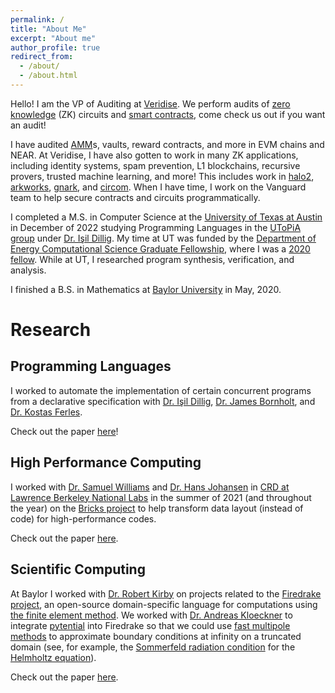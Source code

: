 ```yaml
---
permalink: /
title: "About Me"
excerpt: "About me"
author_profile: true
redirect_from:
  - /about/
  - /about.html
---
```


Hello! I am the VP of Auditing at [Veridise](https://veridise.com).
We perform audits of [zero knowledge](https://en.wikipedia.org/wiki/Zero-knowledge_proof) (ZK) circuits and [smart contracts](https://en.wikipedia.org/wiki/Smart_contract),
come check us out if you want an audit!

I have audited [AMM](https://chain.link/education-hub/what-is-an-automated-market-maker-amm)s, vaults,
reward contracts, and more in EVM chains and NEAR.
At Veridise, I have also gotten to work in many ZK applications,
including identity systems, spam prevention, L1 blockchains, recursive provers,
trusted machine learning, and more! This includes work in [halo2](https://zcash.github.io/halo2/),
[arkworks](https://github.com/arkworks-rs), [gnark](https://github.com/Consensys/gnark), and [circom](https://docs.circom.io).
When I have time, I work on the Vanguard
team to help secure contracts
and circuits programmatically.

I completed a M.S. in Computer Science at the [University of Texas at Austin](https://www.cs.utexas.edu) in December of 2022 studying Programming Languages in the [UToPiA group](https://utopia.cs.utexas.edu) under [Dr. Işil Dillig](https://cs.utexas.edu/~isil).
My time at UT was funded by the [Department of Energy Computational Science Graduate Fellowship](https://krellinst.org/csgf), where I was a [2020 fellow](https://www.krellinst.org/csgf/alumni/profile?n=sepanski2020).
While at UT, I researched program synthesis, verification, and analysis.

I finished a B.S. in Mathematics at [Baylor University](https://baylor.edu/math) in May, 2020.

Research
======================


Programming Languages
---------------------

I worked to automate the implementation of certain concurrent programs
from a declarative specification
with [Dr. Işil Dillig](https://cs.utexas.edu/~isil), [Dr. James Bornholt](https://www.cs.utexas.edu/~bornholt/),
and [Dr. Kostas Ferles](https://kferles.github.io/).

Check out the paper [here](../publication/2022-12-01-Synthesizing-fine-grained-synchronization-protocols-for-implicit-monitors)!

High Performance Computing
--------------------------

I worked with [Dr. Samuel Williams](https://crd.lbl.gov/divisions/amcr/computer-science-amcr/par/members/staff/samuel-williams/) and [Dr. Hans Johansen](https://crd.lbl.gov/divisions/amcr/computational-science-dept/anag/about/staff-and-postdocs/hans-johansen/)
in [CRD at Lawrence Berkeley National Labs](https://crd.lbl.gov) in the summer
of 2021 (and throughout the year) on the [Bricks project](https://github.com/CtopCsUtahEdu/bricklib) to help transform data layout (instead of code) for high-performance codes.

Check out the paper [here](../publication/2022-11-13-Maximizing-performance-through-memory-hierarchy-driven-data-layout-transformations).

Scientific Computing
--------------------

At Baylor I worked with [Dr. Robert Kirby](https://www.baylor.edu/math/index.php?id=90540)
on projects related to the [Firedrake project](https://www.firedrakeproject.org),
an open-source domain-specific language for computations using [the finite element method](https://www.en.wikipedia.org/wiki/Finite_element_method).
We worked with [Dr. Andreas Kloeckner](https://mathema.tician.de/aboutme/) to
integrate [pytential](https://documen.tician.de/pytential) into Firedrake
so that we could
use [fast multipole methods](https://www.en.wikipedia.org/wiki/Fast_multipole_method)
to approximate boundary conditions at infinity on a truncated domain
(see, for example, the [Sommerfeld radiation condition](https://www.en.wikipedia.org/wiki/Sommerfeld_radiation_condition)
 for the [Helmholtz equation](https://www.en.wikipedia.org/wiki/Helmholtz_equation)).

Check out the paper [here](../publication/2021-05-10-Finite-elements-for-Helmholtz-equations-with-a-nonlocal-boundary-condition).
